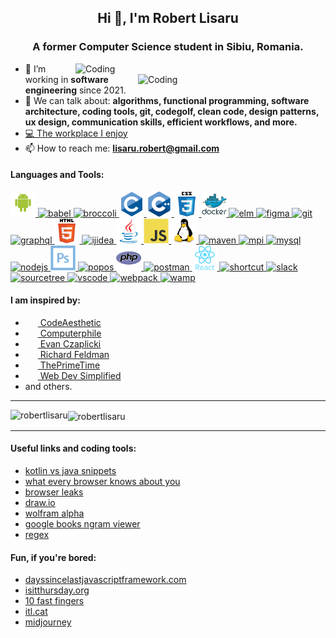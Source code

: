 <h2 align="center">Hi 👋, I'm Robert Lisaru</h2>
<h3 align="center">A former Computer Science student in Sibiu, Romania.</h3>
<img align="right" alt="Coding" width="400" src="https://camo.githubusercontent.com/a4c584bce1c41271485d28f92aaf9f581b3c88b68ca723b6edfd58b4ba988c2b/68747470733a2f2f63646e2e6472696262626c652e636f6d2f75736572732f313138373833362f73637265656e73686f74732f363533393432392f70726f6772616d65722e676966#gh-light-mode-only">
<img align="right" alt="Coding" width="300" src="https://camo.githubusercontent.com/128341413947128d0b5116d81999fb11bddb4ca69e02a813d559f8da1ffaf219/68747470733a2f2f646c2e6f70656e73656175736572646174612e636f6d2f63616368652f6f726967696e496d6167652f66696c65732f35323761393738336332386337303936323737336137336462373937656134642e6769662367682d6461726b2d6d6f64652d6f6e6c79#gh-dark-mode-only">

- 🔭 I’m working in **software engineering** since 2021.
- 🌱 We can talk about: **algorithms, functional programming, software architecture, coding tools, git, codegolf, clean code, design patterns, ux design, communication skills, efficient workflows, and more.**
- [💻 The workplace I enjoy](https://gist.github.com/robertlisaru/0479cd5ca27fc9d7265414ace7f1964a)
- 📫 How to reach me: **lisaru.robert@gmail.com**

<h4 align="left">Languages and Tools:</h4>
<p align="left"> 
<a href="https://developer.android.com" target="_blank" rel="noreferrer"> <img src="https://raw.githubusercontent.com/devicons/devicon/master/icons/android/android-original-wordmark.svg" alt="android" width="40" height="40"/> </a>
<a href="https://babeljs.io/" target="_blank" rel="noreferrer"> <img src="https://user-images.githubusercontent.com/3025322/87547253-bf050400-c6a2-11ea-950a-280311bc6cc8.png" alt="babel" width="40" height="40"/> </a> 
<a href="https://www.oligriffiths.com/broccolijs/" target="_blank" rel="noreferrer"> <img src="https://avatars.githubusercontent.com/u/6686448?s=200&v=4" alt="broccoli" width="40" height="40"/> </a> 
<a href="https://www.cprogramming.com/" target="_blank" rel="noreferrer"> <img src="https://raw.githubusercontent.com/devicons/devicon/master/icons/c/c-original.svg" alt="c" width="40" height="40"/> </a> 
<a href="https://www.w3schools.com/cpp/" target="_blank" rel="noreferrer"> <img src="https://raw.githubusercontent.com/devicons/devicon/master/icons/cplusplus/cplusplus-original.svg" alt="cplusplus" width="40" height="40"/> </a> 
<a href="https://www.w3schools.com/css/" target="_blank" rel="noreferrer"> <img src="https://raw.githubusercontent.com/devicons/devicon/master/icons/css3/css3-original-wordmark.svg" alt="css3" width="40" height="40"/> </a> 
<a href="https://www.docker.com/" target="_blank" rel="noreferrer"> <img src="https://raw.githubusercontent.com/devicons/devicon/master/icons/docker/docker-original-wordmark.svg" alt="docker" width="40" height="40"/> </a> 
<a href="https://elm-lang.org/" target="_blank" rel="noreferrer"> <img src="https://avatars.githubusercontent.com/u/20698192?s=200&v=4" alt="elm" width="40" height="40"/> </a> 
<a href="https://www.figma.com/" target="_blank" rel="noreferrer"> <img src="https://www.vectorlogo.zone/logos/figma/figma-icon.svg" alt="figma" width="40" height="40"/> </a> 
<a href="https://git-scm.com/" target="_blank" rel="noreferrer"> <img src="https://www.vectorlogo.zone/logos/git-scm/git-scm-icon.svg" alt="git" width="40" height="40"/> </a> 
<a href="https://graphql.org/" target="_blank" rel="noreferrer"> <img src="https://upload.wikimedia.org/wikipedia/commons/thumb/1/17/GraphQL_Logo.svg/800px-GraphQL_Logo.svg.png" alt="graphql" width="40" height="40"/> </a> 
<a href="https://www.w3.org/html/" target="_blank" rel="noreferrer"> <img src="https://raw.githubusercontent.com/devicons/devicon/master/icons/html5/html5-original-wordmark.svg" alt="html5" width="40" height="40"/> </a>
<a href="https://www.jetbrains.com/idea/" target="_blank" rel="noreferrer"> <img src="https://resources.jetbrains.com/storage/products/intellij-idea/img/meta/intellij-idea_logo_300x300.png" alt="ijidea" width="40" height="40"/> </a> 
<a href="https://www.java.com" target="_blank" rel="noreferrer"> <img src="https://raw.githubusercontent.com/devicons/devicon/master/icons/java/java-original.svg" alt="java" width="40" height="40"/> </a> 
<a href="https://developer.mozilla.org/en-US/docs/Web/JavaScript" target="_blank" rel="noreferrer"> <img src="https://raw.githubusercontent.com/devicons/devicon/master/icons/javascript/javascript-original.svg" alt="javascript" width="40" height="40"/> </a> 
<a href="https://www.linux.org/" target="_blank" rel="noreferrer"> <img src="https://raw.githubusercontent.com/devicons/devicon/master/icons/linux/linux-original.svg" alt="linux" width="40" height="40"/> </a> 
<a href="https://maven.apache.org/" target="_blank" rel="noreferrer"> <img src="https://cdn.fs.teachablecdn.com/L2rtxPaRxa4am1VtNegg" alt="maven" width="40" height="40"/> </a> 
<a href="https://www.open-mpi.org/" target="_blank" rel="noreferrer"> <img src="https://avatars.githubusercontent.com/u/2165682?s=280&v=4" alt="mpi" width="40" height="40"/> </a> 
<a href="https://www.mysql.com/" target="_blank" rel="noreferrer"> <img src="https://www.freepnglogos.com/uploads/logo-mysql-png/logo-mysql-mysql-logo-png-images-are-download-crazypng-21.png" alt="mysql" width="40" height="40"/> </a> 
<a href="https://nodejs.org" target="_blank" rel="noreferrer"> <img src="https://images.g2crowd.com/uploads/product/image/large_detail/large_detail_f0b606abb6d19089febc9faeeba5bc05/nodejs-development-services.png" alt="nodejs" width="40" height="40"/> </a> 
<a href="https://www.photoshop.com/en" target="_blank" rel="noreferrer"> <img src="https://raw.githubusercontent.com/devicons/devicon/master/icons/photoshop/photoshop-line.svg" alt="photoshop" width="40" height="40"/> </a> 
<a href="https://pop.system76.com/" target="_blank" rel="noreferrer"> <img src="https://pop.system76.com/icon-512.png" alt="popos" width="40" height="40"/> </a> 
<a href="https://www.php.net" target="_blank" rel="noreferrer"> <img src="https://raw.githubusercontent.com/devicons/devicon/master/icons/php/php-original.svg" alt="php" width="40" height="40"/> </a> 
<a href="https://postman.com" target="_blank" rel="noreferrer"> <img src="https://www.vectorlogo.zone/logos/getpostman/getpostman-icon.svg" alt="postman" width="40" height="40"/> </a> 
<a href="https://reactjs.org/" target="_blank" rel="noreferrer"> <img src="https://raw.githubusercontent.com/devicons/devicon/master/icons/react/react-original-wordmark.svg" alt="react" width="40" height="40"/> </a> 
<a href="https://www.shortcut.com/" target="_blank" rel="noreferrer"> <img src="https://theme.zdassets.com/theme_assets/574945/bb45339f1cb2fb6865949df0c8009ababaad3470.png" alt="shortcut" width="40" height="40"/> </a> 
<a href="https://slack.com/" target="_blank" rel="noreferrer"> <img src="https://upload.wikimedia.org/wikipedia/commons/thumb/d/d5/Slack_icon_2019.svg/2048px-Slack_icon_2019.svg.png" alt="slack" width="40" height="40"/> </a> 
<a href="https://www.sourcetreeapp.com/" target="_blank" rel="noreferrer"> <img src="https://dl2.macupdate.com/images/icons256/35643.png?time=1670568508" alt="sourcetree" width="40" height="40"/> </a> 
<a href="https://code.visualstudio.com/" target="_blank" rel="noreferrer"> <img src="https://upload.wikimedia.org/wikipedia/commons/thumb/9/9a/Visual_Studio_Code_1.35_icon.svg/2048px-Visual_Studio_Code_1.35_icon.svg.png" alt="vscode" width="40" height="40"/> </a>
<a href="https://webpack.js.org" target="_blank" rel="noreferrer"> <img src="https://webpack.js.org/icon-pwa-512x512.934507c816afbcdb.png" alt="webpack" width="40" height="40"/> </a>
<a href="https://www.wampserver.com/en/" target="_blank" rel="noreferrer"> <img src="https://upload.wikimedia.org/wikipedia/commons/4/4f/WampServer.png" alt="wamp" width="40" height="40"/> </a>
</p>

<h4 align="left">I am inspired by:</h4>

- <a href="https://www.youtube.com/@CodeAesthetic" target="_blank" rel="noreferrer"> <img src="https://upload.wikimedia.org/wikipedia/commons/thumb/0/09/YouTube_full-color_icon_%282017%29.svg/1024px-YouTube_full-color_icon_%282017%29.svg.png" width="20" height="14"/> CodeAesthetic </a>
- <a href="https://www.youtube.com/@Computerphile" target="_blank" rel="noreferrer"> <img src="https://upload.wikimedia.org/wikipedia/commons/thumb/0/09/YouTube_full-color_icon_%282017%29.svg/1024px-YouTube_full-color_icon_%282017%29.svg.png" width="20" height="14"/> Computerphile </a>
- <a href="https://www.youtube.com/watch?v=XpDsk374LDE" target="_blank" rel="noreferrer"> <img src="https://upload.wikimedia.org/wikipedia/commons/thumb/0/09/YouTube_full-color_icon_%282017%29.svg/1024px-YouTube_full-color_icon_%282017%29.svg.png" width="20" height="14"/> Evan Czaplicki </a>
- <a href="https://www.youtube.com/watch?v=DoA4Txr4GUs" target="_blank" rel="noreferrer"> <img src="https://upload.wikimedia.org/wikipedia/commons/thumb/0/09/YouTube_full-color_icon_%282017%29.svg/1024px-YouTube_full-color_icon_%282017%29.svg.png" width="20" height="14"/> Richard Feldman </a>
- <a href="https://www.youtube.com/@ThePrimeTimeagen" target="_blank" rel="noreferrer"> <img src="https://upload.wikimedia.org/wikipedia/commons/thumb/0/09/YouTube_full-color_icon_%282017%29.svg/1024px-YouTube_full-color_icon_%282017%29.svg.png" width="20" height="14"/> ThePrimeTime </a>
- <a href="https://www.youtube.com/@WebDevSimplified" target="_blank" rel="noreferrer"> <img src="https://upload.wikimedia.org/wikipedia/commons/thumb/0/09/YouTube_full-color_icon_%282017%29.svg/1024px-YouTube_full-color_icon_%282017%29.svg.png" width="20" height="14"/> Web Dev Simplified </a>
- and others.

<hr>

<p><img align="left" src="https://github-readme-stats.vercel.app/api/top-langs?username=robertlisaru&show_icons=true&locale=en&layout=compact" alt="robertlisaru" /></p>

<p><img align="center" src="https://github-readme-streak-stats.herokuapp.com/?user=robertlisaru&" alt="robertlisaru" /></p>

<hr>

<h4 align="left">Useful links and coding tools:</h4>

- <a href="https://www.kotlinvsjava.com/" target="_blank" rel="noreferrer"> kotlin vs java snippets </a>
- <a href="https://webkay.robinlinus.com/" target="_blank" rel="noreferrer"> what every browser knows about you </a>
- <a href="https://browserleaks.com/" target="_blank" rel="noreferrer"> browser leaks </a>
- <a href="https://app.diagrams.net/" target="_blank" rel="noreferrer"> draw.io </a>
- [wolfram alpha](https://www.wolframalpha.com/)
- [google books ngram viewer](https://books.google.com/ngrams/graph?content=programmer%2Cmathematician&year_start=1800&year_end=2019&corpus=en-2019&smoothing=3)
- [regex](https://regex101.com/)

<h4 align="left">Fun, if you're bored:</h4>

- <a href="https://dayssincelastjavascriptframework.com/" target="_blank" rel="noreferrer"> dayssincelastjavascriptframework.com </a>
- <a href="http://isitthursday.org/" target="_blank" rel="noreferrer"> isitthursday.org </a>
- [10 fast fingers](https://10fastfingers.com/typing-test/english)
- [itl.cat](https://www.itl.cat/)
- [midjourney](https://www.midjourney.com/showcase/recent/)
